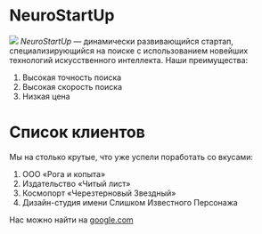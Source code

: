 # NeuroStartUp
![](https://netology-code.github.io/git-homeworks/introduction/assets/logo.png)
*NeuroStartUp* — динамически развивающийся стартап, специализирующийся на поиске с использованием новейших технологий искусственного интеллекта.
Наши преимущества:
1. Высокая точность поиска
2. Высокая скорость поиска
3. Низкая цена
  

 # Список клиентов

Мы на столько крутые, что уже успели поработать со вкусами:

1. ООО «Рога и копыта»
1. Издательство «Читый лист»
1. Космопорт «Черезтерновый Звездный»
1. Дизайн-студия имени Слишком Известного Персонажа


Нас можно найти на [google.com](http://google.com/)